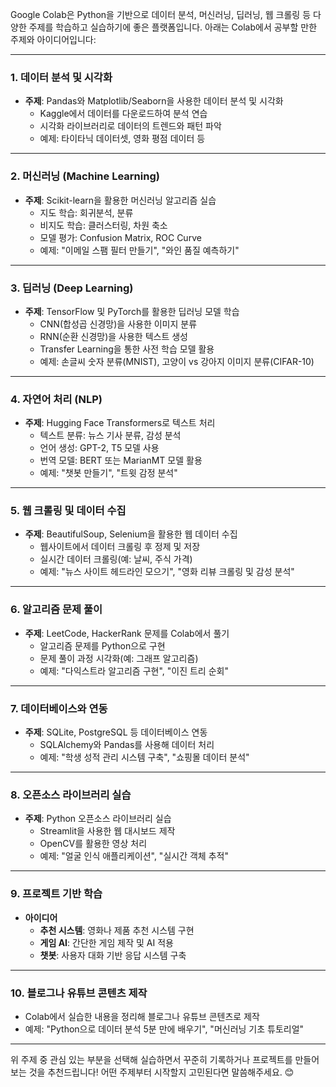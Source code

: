 Google Colab은 Python을 기반으로 데이터 분석, 머신러닝, 딥러닝, 웹 크롤링 등 다양한 주제를 학습하고 실습하기에 좋은 플랫폼입니다. 아래는 Colab에서 공부할 만한 주제와 아이디어입니다:

---

### **1. 데이터 분석 및 시각화**
- **주제**: Pandas와 Matplotlib/Seaborn을 사용한 데이터 분석 및 시각화
  - Kaggle에서 데이터를 다운로드하여 분석 연습
  - 시각화 라이브러리로 데이터의 트렌드와 패턴 파악
  - 예제: 타이타닉 데이터셋, 영화 평점 데이터 등

---

### **2. 머신러닝 (Machine Learning)**
- **주제**: Scikit-learn을 활용한 머신러닝 알고리즘 실습
  - 지도 학습: 회귀분석, 분류
  - 비지도 학습: 클러스터링, 차원 축소
  - 모델 평가: Confusion Matrix, ROC Curve
  - 예제: "이메일 스팸 필터 만들기", "와인 품질 예측하기"

---

### **3. 딥러닝 (Deep Learning)**
- **주제**: TensorFlow 및 PyTorch를 활용한 딥러닝 모델 학습
  - CNN(합성곱 신경망)을 사용한 이미지 분류
  - RNN(순환 신경망)을 사용한 텍스트 생성
  - Transfer Learning을 통한 사전 학습 모델 활용
  - 예제: 손글씨 숫자 분류(MNIST), 고양이 vs 강아지 이미지 분류(CIFAR-10)

---

### **4. 자연어 처리 (NLP)**
- **주제**: Hugging Face Transformers로 텍스트 처리
  - 텍스트 분류: 뉴스 기사 분류, 감성 분석
  - 언어 생성: GPT-2, T5 모델 사용
  - 번역 모델: BERT 또는 MarianMT 모델 활용
  - 예제: "챗봇 만들기", "트윗 감정 분석"

---

### **5. 웹 크롤링 및 데이터 수집**
- **주제**: BeautifulSoup, Selenium을 활용한 웹 데이터 수집
  - 웹사이트에서 데이터 크롤링 후 정제 및 저장
  - 실시간 데이터 크롤링(예: 날씨, 주식 가격)
  - 예제: "뉴스 사이트 헤드라인 모으기", "영화 리뷰 크롤링 및 감성 분석"

---

### **6. 알고리즘 문제 풀이**
- **주제**: LeetCode, HackerRank 문제를 Colab에서 풀기
  - 알고리즘 문제를 Python으로 구현
  - 문제 풀이 과정 시각화(예: 그래프 알고리즘)
  - 예제: "다익스트라 알고리즘 구현", "이진 트리 순회"

---

### **7. 데이터베이스와 연동**
- **주제**: SQLite, PostgreSQL 등 데이터베이스 연동
  - SQLAlchemy와 Pandas를 사용해 데이터 처리
  - 예제: "학생 성적 관리 시스템 구축", "쇼핑몰 데이터 분석"

---

### **8. 오픈소스 라이브러리 실습**
- **주제**: Python 오픈소스 라이브러리 실습
  - Streamlit을 사용한 웹 대시보드 제작
  - OpenCV를 활용한 영상 처리
  - 예제: "얼굴 인식 애플리케이션", "실시간 객체 추적"

---

### **9. 프로젝트 기반 학습**
- **아이디어**
  - **추천 시스템**: 영화나 제품 추천 시스템 구현
  - **게임 AI**: 간단한 게임 제작 및 AI 적용
  - **챗봇**: 사용자 대화 기반 응답 시스템 구축

---

### **10. 블로그나 유튜브 콘텐츠 제작**
- Colab에서 실습한 내용을 정리해 블로그나 유튜브 콘텐츠로 제작
- 예제: "Python으로 데이터 분석 5분 만에 배우기", "머신러닝 기초 튜토리얼"

---

위 주제 중 관심 있는 부분을 선택해 실습하면서 꾸준히 기록하거나 프로젝트를 만들어보는 것을 추천드립니다! 어떤 주제부터 시작할지 고민된다면 말씀해주세요. 😊
